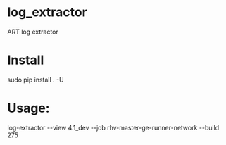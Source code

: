 # log_extractor
ART log extractor

# Install
sudo pip install . -U

# Usage:
log-extractor --view 4.1_dev --job rhv-master-ge-runner-network --build 275

